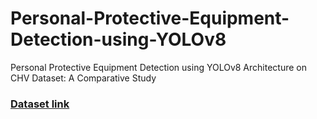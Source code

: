 # Personal-Protective-Equipment-Detection-using-YOLOv8
Personal Protective Equipment Detection using YOLOv8 Architecture on CHV Dataset: A Comparative Study

### [Dataset link](https://github.com/ZijianWang1995/ppe_detection)
